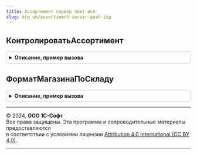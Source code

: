 ```yaml
---
title: Ассортимент сервер повт исп
slug: erp_uh/assortiment-server-povt-isp
---
```



## КонтролироватьАссортимент
<details style="margin: 1em 0; padding: 0.5em; border: 1px solid #ccc; border-radius: 6px;">

<summary style="font-weight: bold; cursor: pointer;">Описание, пример вызова</summary>

```bsl

// Функция возвращает признак контроля ассортимента по истории изменений
//
// Параметры:
//  Склад  - СправочникСсылка.Склады - Склад/магазин для которого проверяется контроль ассортимента
//  НаДату  - Дата - Дата на которую производится проверка контроля ассортимента.
//
// Возвращаемое значение:
//   Булево   - Истина, если ассортимент контролируется на складе и Ложь, если нет.
//
Функция КонтролироватьАссортимент(Знач Склад, Знач НаДату = Неопределено) Экспорт
```

Пример вызова
```bsl
Результат = АссортиментСерверПовтИсп.КонтролироватьАссортимент(Склад, НаДату);
```
</details>

## ФорматМагазинаПоСкладу
<details style="margin: 1em 0; padding: 0.5em; border: 1px solid #ccc; border-radius: 6px;">

<summary style="font-weight: bold; cursor: pointer;">Описание, пример вызова</summary>

```bsl

// Функция возвращает формат магазина по истории изменений
//
// Параметры:
//  Склад  - СправочникСсылка.Склады - Склад/магазин для которого проверяется связка с форматом магазинов
//  НаДату  - Дата - Дата на которую производится проверка контроля ассортимента.
//
// Возвращаемое значение:
//   Булево   - Истина, если ассортимент контролируется на складе и Ложь, если нет.
//
Функция ФорматМагазинаПоСкладу(Знач Склад, Знач НаДату = Неопределено) Экспорт
```

Пример вызова
```bsl
Результат = АссортиментСерверПовтИсп.ФорматМагазинаПоСкладу(Склад, НаДату);
```
</details>

---

© 2024, **ООО 1С-Софт**  
Все права защищены. Эта программа и сопроводительные материалы предоставляются  
в соответствии с условиями лицензии [Attribution 4.0 International (CC BY 4.0)](https://creativecommons.org/licenses/by/4.0/legalcode).

---
